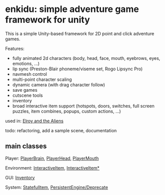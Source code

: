 # enkidu: simple adventure game framework for unity

This is a simple Unity-based framework for 2D point and click adventure games. 

Features:
- fully animated 2d characters (body, head, face, mouth, eyebrows, eyes, emotions, ...)
- lip sync (Preston-Blair phoneme/viseme set, Rogo Lipsync Pro)
- navmesh control
- multi-point character scaling
- dynamic camera (with drag character follow)
- save games
- cutscene tools
- inventory
- broad interactive item support (hotspots, doors, switches, full screen puzzles, item combines, popups, custom actions, ...)

used in: [Elroy and the Aliens](https://elroythegame.com)

todo: refactoring, add a sample scene, documentation

## main classes

Player: [PlayerBrain](Assets/Motiviti/Enkidu/character/Player.cs), [PlayerHead](Assets/Motiviti/Enkidu/character/PlayerHead.cs), [PlayerMouth](Assets/Motiviti/Enkidu/character/PlayerMouth.cs)

Environment: [InteractiveItem](Assets/Motiviti/Enkidu/environment/InteractiveItem.cs), [InteractiveItem*](Assets/Motiviti/Enkidu/environment)

GUI: [Inventory](Assets/Motiviti/Enkidu/gui/Inventory.cs)

System: [StatefulItem](Assets/Motiviti/Enkidu/system/StatefulItem.cs), [PersistentEngine/Deprecate](Assets/Motiviti/Enkidu/system/PersistentEngine.cs)
